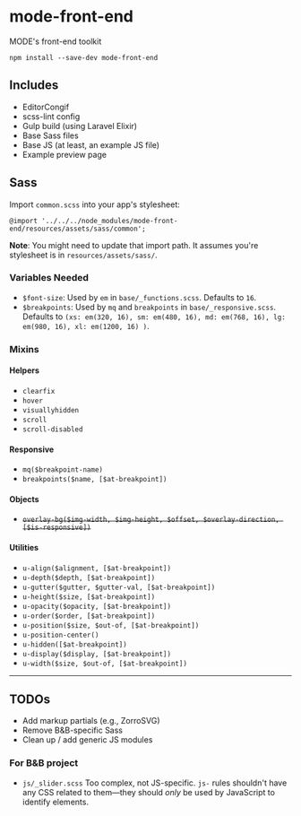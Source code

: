 # mode-front-end

MODE's front-end toolkit

```
npm install --save-dev mode-front-end
```

## Includes

- EditorCongif
- scss-lint config
- Gulp build (using Laravel Elixir)
- Base Sass files
- Base JS (at least, an example JS file)
- Example preview page

## Sass

Import `common.scss` into your app's stylesheet:

```
@import '../../../node_modules/mode-front-end/resources/assets/sass/common';
```

**Note**: You might need to update that import path. It assumes you're
stylesheet is in `resources/assets/sass/`.

### Variables Needed

- `$font-size`: Used by `em` in `base/_functions.scss`. Defaults to `16`.
- `$breakpoints`: Used by `mq` and `breakpoints` in `base/_responsive.scss`.
  Defaults to `(xs: em(320, 16), sm: em(480, 16), md: em(768, 16), lg: em(980,
  16), xl: em(1200, 16) )`.

### Mixins

#### Helpers

- `clearfix`
- `hover`
- `visuallyhidden`
- `scroll`
- `scroll-disabled`

#### Responsive

- `mq($breakpoint-name)`
- `breakpoints($name, [$at-breakpoint])`

#### Objects

- ~~`overlay-bg($img-width, $img-height, $offset, $overlay-direction, [$is-responsive])`~~

#### Utilities

- `u-align($alignment, [$at-breakpoint])`
- `u-depth($depth, [$at-breakpoint])`
- `u-gutter($gutter, $gutter-val, [$at-breakpoint])`
- `u-height($size, [$at-breakpoint])`
- `u-opacity($opacity, [$at-breakpoint])`
- `u-order($order, [$at-breakpoint])`
- `u-position($size, $out-of, [$at-breakpoint])`
- `u-position-center()`
- `u-hidden([$at-breakpoint])`
- `u-display($display, [$at-breakpoint])`
- `u-width($size, $out-of, [$at-breakpoint])`

---

## TODOs

- Add markup partials (e.g., ZorroSVG)
- Remove B&B-specific Sass
- Clean up / add generic JS modules

### For B&B project

- `js/_slider.scss` Too complex, not JS-specific. `js-` rules shouldn't have
  any CSS related to them—they should *only* be used by JavaScript to identify
  elements.
